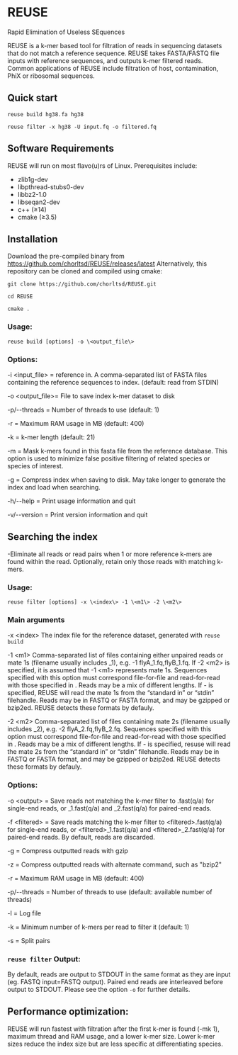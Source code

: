 # REUSE
Rapid Elimination of Useless SEquences

REUSE is a k-mer based tool for filtration of reads in sequencing datasets that do not match a reference sequence.
REUSE takes FASTA/FASTQ file inputs with reference sequences, and outputs k-mer filtered reads. Common applications of REUSE include filtration of host, contamination, PhiX or ribosomal sequences.


## Quick start
`reuse build hg38.fa hg38`

`reuse filter -x hg38 -U input.fq -o filtered.fq`


## Software Requirements
REUSE will run on most flavo(u)rs of Linux. Prerequisites include:
- zlib1g-dev
- libpthread-stubs0-dev
- libbz2-1.0
- libseqan2-dev
- c++ (≥14)
- cmake (≥3.5)

## Installation
Download the pre-compiled binary from https://github.com/chorltsd/REUSE/releases/latest
Alternatively, this repository can be cloned and compiled using cmake:

`git clone https://github.com/chorltsd/REUSE.git`

`cd REUSE`

`cmake .`

### Usage:
`reuse build [options] -o \<output_file\>`


### Options:
-i \<input_file\> = reference in.  A comma-separated list of FASTA files containing the reference sequences to index.  (default: read from STDIN)

-o \<output_file\>= File to save index k-mer dataset to disk

-p/--threads = Number of threads to use (default: 1)

-r = Maximum RAM usage in MB (default: 400)

-k = k-mer length (default: 21)

-m = Mask k-mers found in this fasta file from the reference database. This option is used to minimize false positive filtering of related species or species of interest.

-g = Compress index when saving to disk. May take longer to generate the index and load when searching.

-h/--help = Print usage information and quit

-v/--version = Print version information and quit



## Searching the index
-Eliminate all reads or read pairs when 1 or more reference k-mers are found within the read. Optionally, retain only those reads with matching k-mers.

### Usage:
`reuse filter [options] -x \<index\> -1 \<m1\> -2 \<m2\>`

 ### Main arguments
-x \<index\>
The index file for the reference dataset, generated with `reuse build`

 -1 \<m1\>
Comma-separated list of files containing either unpaired reads or mate 1s (filename usually includes _1), e.g. -1 flyA_1.fq,flyB_1.fq. If -2 \<m2\> is specified, it is assumed that -1 \<m1\> represents mate 1s. Sequences specified with this option must correspond file-for-file and read-for-read with those specified in <m2>. Reads may be a mix of different lengths. If - is specified, REUSE will read the mate 1s from the “standard in” or “stdin” filehandle. Reads may be in FASTQ or FASTA format, and may be gzipped or bzip2ed. REUSE detects these formats by defauly.
 
 -2 \<m2\>
Comma-separated list of files containing mate 2s (filename usually includes _2), e.g. -2 flyA_2.fq,flyB_2.fq. Sequences specified with this option must correspond file-for-file and read-for-read with those specified in <m1>. Reads may be a mix of different lengths. If - is specified, resuse will read the mate 2s from the “standard in” or “stdin” filehandle. Reads may be in FASTQ or FASTA format, and may be gzipped or bzip2ed. REUSE detects these formats by defauly.

### Options:
-o \<output\> = Save reads not matching the k-mer filter to <output>.fast(q/a) for single-end reads, or <output>_1.fast(q/a) and <output>_2.fast(q/a) for paired-end reads.
  
-f \<filtered\> = Save reads matching the k-mer filter to \<filtered\>.fast(q/a) for single-end reads, or \<filtered\>_1.fast(q/a) and \<filtered\>_2.fast(q/a) for paired-end reads. By default, reads are discarded.
  
-g = Compress outputted reads with gzip

-z <command> = Compress outputted reads with alternate command, such as "bzip2"

-r = Maximum RAM usage in MB (default: 400)

-p/--threads = Number of threads to use (default: available number of threads)

-l <log> = Log file
  
-k = Minimum number of k-mers per read to filter it (default: 1)

-s = Split pairs

### `reuse filter` Output:
By default, reads are output to STDOUT in the same format as they are input (eg. FASTQ input=FASTQ output). Paired end reads are interleaved before output to STDOUT. Please see the option `-o` for further details.

## Performance optimization:
REUSE will run fastest with filtration after the first k-mer is found (-mk 1), maximum thread and RAM usage, and a lower k-mer size. Lower k-mer sizes reduce the index size but are less specific at differentiating species.
